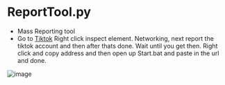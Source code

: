 # ReportTool.py

- Mass Reporting tool
- Go to [Tiktok](https://www.tiktok.com/@uql.y) Right click inspect element.
Networking, next report the tiktok account and then after thats done. Wait until you get 
then. Right click and copy address and then open up Start.bat and paste in the url and done.

![image](https://user-images.githubusercontent.com/89341385/163047777-40535754-4bb9-4a9a-9981-103141f43d37.png)
